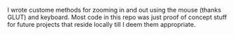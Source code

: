 I wrote custome methods for zooming in and out using the mouse (thanks GLUT) and keyboard. Most code in this repo was just proof of concept stuff for future projects that reside locally till I deem them appropriate.
